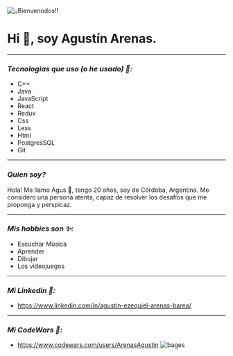 ![¡¡Bienvenodos!!](https://user-images.githubusercontent.com/72575052/130719535-1e8e3eba-a947-4e5a-9b7f-87387a27da75.gif)
# Hi 👋, soy Agustín Arenas.

---
### _Tecnologias que uso (o he usado) 👀:_
* C++
* Java 
* JavaScript
* React
* Redux
* Css
* Less
* Html
* PostgresSQL
* Git

---
### _Quien soy?_
Hola! Me llamo Agus 👋, tengo 20 años, soy de Córdoba, Argentina. Me considero una persona atenta, capaz de resolver los desafíos que me proponga y perspicaz.

---
### _Mis hobbies son ✨:_
* Escuchar Música
* Aprender
* Dibujar
* Los videojuegos

---
### _Mi Linkedin 👥:_
* https://www.linkedin.com/in/agustin-ezequiel-arenas-barea/

---
### _Mi CodeWars 👾:_
* https://www.codewars.com/users/ArenasAgustin
![bages](https://www.codewars.com/users/ArenasAgustin/badges/large)

<!---
ArenasAgustin/ArenasAgustin is a ✨ special ✨ repository because its `README.md` (this file) appears on your GitHub profile.
You can click the Preview link to take a look at your changes.
--->
